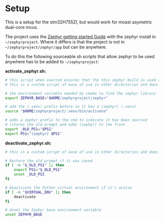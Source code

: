 # Setup

This is a setup for the stm32H755ZI, but would work for moast asymetric dual-core mcus.

The project uses the [Zephyr getting started Guide](https://docs.zephyrproject.org/latest/develop/getting_started/index.html)
with the zephyr install in `~/zephyrproject`. Where it differs is that the project is not in `~/zephyrproject/zephyr/app` but can be anywhere.

To do this the following sourceable sh scripts that allow zephyr to be used anywhere has to be added to `~/zephyrproject`:

**activate_zephyr.sh:**
``` sh
# this script when sourced ensures that the this zephyr build is used and this .venv is sourced
# this is a custom script of ease of use in other directories and does not come with zephyr

# the environment variable needed by cmake to find the zephyr library
export ZEPHYR_BASE="$HOME/zephyrproject/zephyr"

# add the (.venv) prefix before so it has a (zephyr) (.venv)
source "$HOME/zephyrproject/.venv/bin/activate"

# adds a zephyr prefix to the cmd to indicate it has been sourced
# (stores the old prompt and adds (zephyr) to the front
export _OLD_PS1="$PS1"
export PS1="(zephyr) $PS1"
```

**deactivate_zephyr.sh:**
``` sh
# this is a custom script of ease of use in other directories and does not come with zephyr

# Restore the old prompt if it was saved
if [ -n "$_OLD_PS1" ]; then
    export PS1="$_OLD_PS1"
    unset _OLD_PS1
fi

# Deactivate the Python virtual environment if it's active
if [ -n "$VIRTUAL_ENV" ]; then
    deactivate
fi

# Unset the Zephyr base environment variable
unset ZEPHYR_BASE
```